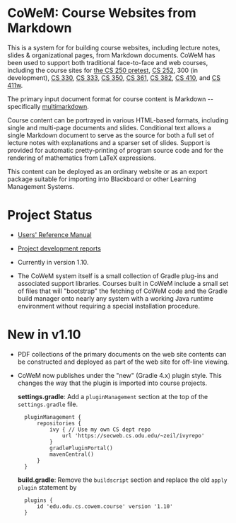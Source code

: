 # CoWeM: Course Websites from Markdown

This is a system for for building course websites, including lecture notes, 
slides & organizational pages, from Markdown documents. 
CoWeM has been used to support both traditional face-to-face and web courses, 
including the course sites
for [the CS 250 pretest](https://www.cs.odu.edu/~zeil/cs250PreTest/latest/), 
[CS 252](https://www.cs.odu.edu/~zeil/cs252/latest/),
300 (in development), 
[CS 330](https://www.cs.odu.edu/~tkennedy/cs330/s17/), 
[CS 333](https://www.cs.odu.edu/~zeil/cs333/latest/), 
[CS 350]((https://www.cs.odu.edu/~zeil/cs350/latest/)), 
[CS 361](https://www.cs.odu.edu/~zeil/cs361/latest/),
[CS 382](https://www.cs.odu.edu/~zeil/cs382/latest/),
[CS 410](https://www.cs.odu.edu/~tkennedy/cs410/s17/), and
[CS 411w](https://www.cs.odu.edu/~tkennedy/cs411/s17/).

The primary input document format for course content is Markdown --
specifically [multimarkdown](http://fletcherpenney.net/multimarkdown/). 

Course content can be portrayed in various HTML-based formats,
including single and multi-page documents and slides. Conditional text allows
a single Markdown document to serve as the source for both a full set of lecture
notes with explanations and a sparser set of slides.  Support is provided
for automatic pretty-printing of program source code and for the rendering
of mathematics from LaTeX expressions.

This content can be deployed as an ordinary website or as an 
export package suitable for importing into Blackboard or other
Learning Management Systems.

# Project Status

* [Users' Reference Manual](https://www.cs.odu.edu/~zeil/cowem/Directory/outline/index.html)

* [Project development reports](http://www.cs.odu.edu/~zeil/gitlab/cowem/reports/reportsSummary/projectReports.html)

* Currently in version 1.10.
  
* The CoWeM system itself is a small collection of Gradle plug-ins and
  associated support libraries.  Courses built in CoWeM include a small
  set of files that will "bootstrap" the fetching of CoWeM code and the
  Gradle build manager onto nearly any system with a working Java runtime
  environment without requiring a special installation procedure.

# New in v1.10

* PDF collections of the primary documents on the web site contents can be
  constructed and deployed as part of the web site for off-line viewing. 

* CoWeM now publishes under the "new" (Gradle 4.x) plugin style. This
  changes the way that the plugin is imported into course projects.
  
    __settings.gradle__: Add a `pluginManagement` section at the top of the
    `settings.gradle` file.
    
        pluginManagement {
            repositories {
                ivy { // Use my own CS dept repo
                    url 'https://secweb.cs.odu.edu/~zeil/ivyrepo'
                }
                gradlePluginPortal()        
                mavenCentral()
            }
        }
   
    __build.gradle__: Remove the `buildscript` section and replace the old
    `apply plugin` statement by
    
        plugins {
            id 'edu.odu.cs.cowem.course' version '1.10'
        }



